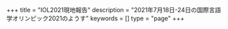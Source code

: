 +++
title = "IOL2021現地報告"
description = "2021年7月18日-24日の国際言語学オリンピック2021のようす"
keywords = []
type = "page"
+++